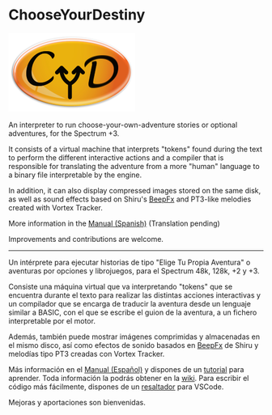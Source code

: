 # ChooseYourDestiny

![ChooseYourDestiny](./assets/cyddeluxe_small.png)

An interpreter to run choose-your-own-adventure stories or optional adventures, for the Spectrum +3.

It consists of a virtual machine that interprets "tokens" found during the text to perform the different interactive actions and a compiler that is responsible for translating the adventure from a more "human" language to a binary file interpretable by the engine.

In addition, it can also display compressed images stored on the same disk, as well as sound effects based on Shiru's [BeepFx](http://shiru.untergrund.net/files/beepfx.zip) and PT3-like melodies created with Vortex Tracker.

More information in the [Manual (Spanish)](https://github.com/cronomantic/ChooseYourDestiny/wiki/MANUAL_es.md) (Translation pending)

Improvements and contributions are welcome.

---

Un intérprete para ejecutar historias de tipo "Elige Tu Propia Aventura" o aventuras por opciones y librojuegos, para el Spectrum 48k, 128k, +2 y +3.

Consiste una máquina virtual que va interpretando "tokens" que se encuentra durante el texto para realizar las distintas acciones interactivas y un compilador que se encarga de traducir la aventura desde un lenguaje similar a BASIC, con el que se escribe el guion de la aventura, a un fichero interpretable por el motor.

Además, también puede mostrar imágenes comprimidas y almacenadas en el mismo disco, así como efectos de sonido basados en [BeepFx](http://shiru.untergrund.net/files/beepfx.zip) de Shiru y melodías tipo PT3 creadas con Vortex Tracker.

Más información en el [Manual (Español)](https://github.com/cronomantic/ChooseYourDestiny/wiki/MANUAL_es) y dispones de un [tutorial](https://github.com/cronomantic/ChooseYourDestiny/wiki/TUTORIAL_es) para aprender. Toda información la podrás obtener en la [wiki](https://github.com/cronomantic/ChooseYourDestiny/wiki). Para escribir el código más fácilmente, dispones de un [resaltador](https://github.com/cronomantic/chooseyourdestiny-highlighter) para VSCode.

Mejoras y aportaciones son bienvenidas.
